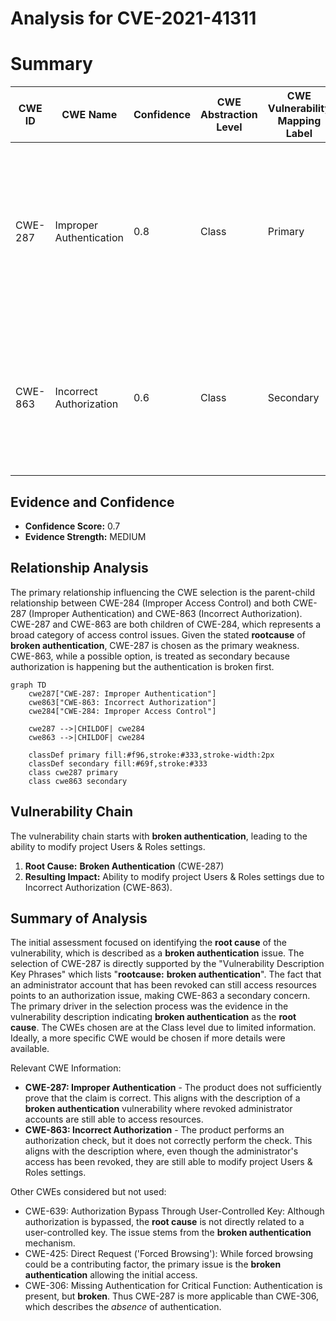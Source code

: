 # Analysis for CVE-2021-41311

# Summary
| CWE ID | CWE Name | Confidence | CWE Abstraction Level | CWE Vulnerability Mapping Label | CWE-Vulnerability Mapping Notes |
|---|---|---|---|---|---|
| CWE-287 | Improper Authentication | 0.8 | Class | Primary | Discouraged, but selected due to the **broken authentication** root cause. Lower-level CWEs are preferable, but not enough information is present to select a more specific one. |
| CWE-863 | Incorrect Authorization | 0.6 | Class | Secondary | Allowed-with-Review. This is a secondary weakness given the attacker is a revoked administrator that is not supposed to have authorization. |

## Evidence and Confidence

*   **Confidence Score:** 0.7
*   **Evidence Strength:** MEDIUM

## Relationship Analysis
The primary relationship influencing the CWE selection is the parent-child relationship between CWE-284 (Improper Access Control) and both CWE-287 (Improper Authentication) and CWE-863 (Incorrect Authorization).
CWE-287 and CWE-863 are both children of CWE-284, which represents a broad category of access control issues. Given the stated **rootcause** of **broken authentication**, CWE-287 is chosen as the primary weakness.
CWE-863, while a possible option, is treated as secondary because authorization is happening but the authentication is broken first.

```mermaid
graph TD
    cwe287["CWE-287: Improper Authentication"]
    cwe863["CWE-863: Incorrect Authorization"]
    cwe284["CWE-284: Improper Access Control"]

    cwe287 -->|CHILDOF| cwe284
    cwe863 -->|CHILDOF| cwe284
    
    classDef primary fill:#f96,stroke:#333,stroke-width:2px
    classDef secondary fill:#69f,stroke:#333
    class cwe287 primary
    class cwe863 secondary
```

## Vulnerability Chain
The vulnerability chain starts with **broken authentication**, leading to the ability to modify project Users & Roles settings.
1.  **Root Cause:** **Broken Authentication** (CWE-287)
2.  **Resulting Impact:** Ability to modify project Users & Roles settings due to Incorrect Authorization (CWE-863).

## Summary of Analysis
The initial assessment focused on identifying the **root cause** of the vulnerability, which is described as a **broken authentication** issue.
The selection of CWE-287 is directly supported by the "Vulnerability Description Key Phrases" which lists "**rootcause:** **broken authentication**".
The fact that an administrator account that has been revoked can still access resources points to an authorization issue, making CWE-863 a secondary concern.
The primary driver in the selection process was the evidence in the vulnerability description indicating **broken authentication** as the **root cause**.
The CWEs chosen are at the Class level due to limited information. Ideally, a more specific CWE would be chosen if more details were available.

Relevant CWE Information:

*   **CWE-287: Improper Authentication** - The product does not sufficiently prove that the claim is correct. This aligns with the description of a **broken authentication** vulnerability where revoked administrator accounts are still able to access resources.
*   **CWE-863: Incorrect Authorization** - The product performs an authorization check, but it does not correctly perform the check. This aligns with the description where, even though the administrator's access has been revoked, they are still able to modify project Users & Roles settings.

Other CWEs considered but not used:

*   CWE-639: Authorization Bypass Through User-Controlled Key: Although authorization is bypassed, the **root cause** is not directly related to a user-controlled key. The issue stems from the **broken authentication** mechanism.
*   CWE-425: Direct Request ('Forced Browsing'): While forced browsing could be a contributing factor, the primary issue is the **broken authentication** allowing the initial access.
*   CWE-306: Missing Authentication for Critical Function: Authentication is present, but **broken**. Thus CWE-287 is more applicable than CWE-306, which describes the *absence* of authentication.